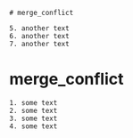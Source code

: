 
    # merge_conflict

    5. another text
    6. another text
    7. another text

   # merge_conflict

    1. some text
    2. some text
    3. some text
    4. some text

